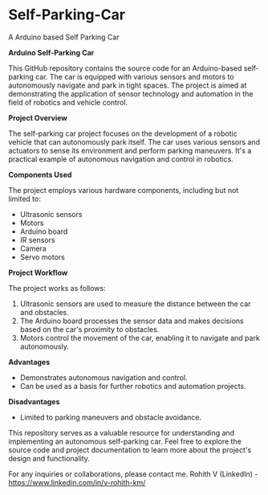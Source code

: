 # Self-Parking-Car
A Arduino based Self Parking Car


**Arduino Self-Parking Car**

This GitHub repository contains the source code for an Arduino-based self-parking car. The car is equipped with various sensors and motors to autonomously navigate and park in tight spaces. The project is aimed at demonstrating the application of sensor technology and automation in the field of robotics and vehicle control.

**Project Overview**

The self-parking car project focuses on the development of a robotic vehicle that can autonomously park itself. The car uses various sensors and actuators to sense its environment and perform parking maneuvers. It's a practical example of autonomous navigation and control in robotics.

**Components Used**

The project employs various hardware components, including but not limited to:

- Ultrasonic sensors
- Motors
- Arduino board
- IR sensors
- Camera
- Servo motors

**Project Workflow**

The project works as follows:

1. Ultrasonic sensors are used to measure the distance between the car and obstacles.
2. The Arduino board processes the sensor data and makes decisions based on the car's proximity to obstacles.
3. Motors control the movement of the car, enabling it to navigate and park autonomously.

**Advantages**
- Demonstrates autonomous navigation and control.
- Can be used as a basis for further robotics and automation projects.

**Disadvantages**
- Limited to parking maneuvers and obstacle avoidance.

This repository serves as a valuable resource for understanding and implementing an autonomous self-parking car. Feel free to explore the source code and project documentation to learn more about the project's design and functionality.

For any inquiries or collaborations, please contact me.
Rohith V (LinkedIn) - https://www.linkedin.com/in/v-rohith-km/
